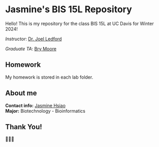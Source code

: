 # Jasmine's BIS 15L Repository
Hello! This is my repository for the class BIS 15L at UC Davis for Winter 2024! 

_Instructor_: [Dr. Joel Ledford](mailto:jmledford@ucdavis.edu)

_Graduate TA_: [Bry Moore](mailto:brymoore@ucdavis.edu)

## Homework
My homework is stored in each lab folder. 

## About me
**Contact info:** [Jasmine Hsiao](mailto:hsyhsiao@ucdavis.edu)  
**Major:** Biotechnology - Bioinformatics

## Thank You!
🌱😁🫡